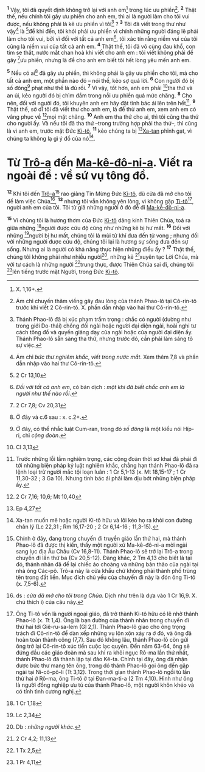<sup><b>1</b></sup> Vậy, tôi đã quyết định không trở lại với anh em[^1-5a8439c9-122d-4939-8b21-8f44ddb2dd6f] trong lúc ưu phiền[^2-5a8439c9-122d-4939-8b21-8f44ddb2dd6f]. <sup><b>2</b></sup> Thật thế, nếu chính tôi gây ưu phiền cho anh em, thì ai là người làm cho tôi vui được, nếu không phải là kẻ ưu phiền vì tôi[^3-5a8439c9-122d-4939-8b21-8f44ddb2dd6f] ? <sup><b>3</b></sup> Tôi đã viết trong thư như vậy[^4-5a8439c9-122d-4939-8b21-8f44ddb2dd6f] là [^1@-5a8439c9-122d-4939-8b21-8f44ddb2dd6f]để khi đến, tôi khỏi phải ưu phiền vì chính những người đáng lẽ phải làm cho tôi vui, bởi vì đối với tất cả anh em[^5-5a8439c9-122d-4939-8b21-8f44ddb2dd6f], tôi xác tín rằng niềm vui của tôi cũng là niềm vui của tất cả anh em. <sup><b>4</b></sup> Thật thế, tôi đã vô cùng đau khổ, con tim se thắt, nước mắt chan hoà khi viết cho anh em : tôi viết không phải để gây [^2@-5a8439c9-122d-4939-8b21-8f44ddb2dd6f]ưu phiền, nhưng là để cho anh em biết tôi hết lòng yêu mến anh em.

<sup><b>5</b></sup> Nếu có ai[^6-5a8439c9-122d-4939-8b21-8f44ddb2dd6f] đã gây ưu phiền, thì không phải là gây ưu phiền cho tôi, mà cho tất cả anh em, một phần nào đó – nói thế, kẻo sợ quá lời. <sup><b>6</b></sup> Con người đó bị số đông[^7-5a8439c9-122d-4939-8b21-8f44ddb2dd6f] phạt như thế là đủ rồi. <sup><b>7</b></sup> Vì vậy, tốt hơn, anh em phải [^3@-5a8439c9-122d-4939-8b21-8f44ddb2dd6f]tha thứ và an ủi, kẻo người đó bị chìm đắm trong nỗi ưu phiền quá mức chăng. <sup><b>8</b></sup> Cho nên, đối với người đó, tôi khuyên anh em hãy đặt tình bác ái lên trên hết[^8-5a8439c9-122d-4939-8b21-8f44ddb2dd6f]. <sup><b>9</b></sup> Thật thế, sở dĩ tôi đã viết thư cho anh em, là để thử anh em, xem anh em có vâng phục về [^4@-5a8439c9-122d-4939-8b21-8f44ddb2dd6f]mọi mặt chăng. <sup><b>10</b></sup> Anh em tha thứ cho ai, thì tôi cũng tha thứ cho người ấy. Và nếu tôi đã tha thứ –trong trường hợp phải tha thứ–, thì cũng là vì anh em, trước mặt Đức [Ki-tô](), <sup><b>11</b></sup> kẻo chúng ta bị [^5@-5a8439c9-122d-4939-8b21-8f44ddb2dd6f][Xa-tan]() phỉnh gạt, vì chúng ta không lạ gì ý đồ của nó[^9-5a8439c9-122d-4939-8b21-8f44ddb2dd6f].


# Từ [Trô-a]() đến [Ma-kê-đô-ni-a](). Viết ra ngoài đề : về sứ vụ tông đồ.
<sup><b>12</b></sup> Khi tôi đến [Trô-a]()[^10-5a8439c9-122d-4939-8b21-8f44ddb2dd6f] rao giảng Tin Mừng Đức [Ki-tô](), dù cửa đã mở cho tôi để làm việc Chúa[^11-5a8439c9-122d-4939-8b21-8f44ddb2dd6f], <sup><b>13</b></sup> nhưng tôi vẫn không yên lòng, vì không gặp [Ti-tô]()[^12-5a8439c9-122d-4939-8b21-8f44ddb2dd6f], người anh em của tôi. Tôi từ giã những người ở đó để đi [Ma-kê-đô-ni-a]().

<sup><b>15</b></sup> Vì chúng tôi là hương thơm của Đức [Ki-tô]() dâng kính Thiên Chúa, toả ra giữa những [^7@-5a8439c9-122d-4939-8b21-8f44ddb2dd6f]người được cứu độ cũng như những kẻ bị hư mất. <sup><b>16</b></sup> Đối với những [^8@-5a8439c9-122d-4939-8b21-8f44ddb2dd6f]người bị hư mất, chúng tôi là mùi tử khí đưa đến tử vong ; nhưng đối với những người được cứu độ, chúng tôi lại là hương sự sống đưa đến sự sống. Nhưng ai là người có khả năng thực hiện những điều ấy ? <sup><b>17</b></sup> Thật thế, chúng tôi không phải như nhiều người[^15-5a8439c9-122d-4939-8b21-8f44ddb2dd6f], những kẻ [^9@-5a8439c9-122d-4939-8b21-8f44ddb2dd6f]xuyên tạc Lời Chúa, mà với tư cách là những người [^10@-5a8439c9-122d-4939-8b21-8f44ddb2dd6f]trung thực, được Thiên Chúa sai đi, chúng tôi [^11@-5a8439c9-122d-4939-8b21-8f44ddb2dd6f]lên tiếng trước mặt Người, trong Đức [Ki-tô]().

[^1-5a8439c9-122d-4939-8b21-8f44ddb2dd6f]: X. 1,16+.
[^2-5a8439c9-122d-4939-8b21-8f44ddb2dd6f]: Ám chỉ chuyến thăm viếng gây đau lòng của thánh Phao-lô tại Cô-rin-tô trước khi viết 2 Cô-rin-tô. X. phần dẫn nhập vào hai thư Cô-rin-tô.
[^3-5a8439c9-122d-4939-8b21-8f44ddb2dd6f]: Thánh Phao-lô đã bị xúc phạm trầm trọng : chắc có người (dường như trong giới Do-thái) chống đối ngài hoặc người đại diện ngài, hoài nghi tư cách tông đồ và quyền giảng dạy của ngài hoặc của người đại diện ấy. Thánh Phao-lô sẵn sàng tha thứ, nhưng trước đó, cần phải làm sáng tỏ sự việc.
[^4-5a8439c9-122d-4939-8b21-8f44ddb2dd6f]: Ám chỉ *bức thư nghiêm khắc*, *viết trong nước mắt*. Xem thêm 7,8 và phần dẫn nhập vào hai thư Cô-rin-tô.
[^5-5a8439c9-122d-4939-8b21-8f44ddb2dd6f]: *Đối với tất cả anh em*, có bản dịch : *một khi đã biết chắc anh em là người như thế nào rồi*.
[^6-5a8439c9-122d-4939-8b21-8f44ddb2dd6f]: Ở đây và c.6 sau : x. c.2+.
[^7-5a8439c9-122d-4939-8b21-8f44ddb2dd6f]: Ở đây, có thể nhắc luật Cum-ran, trong đó *số đông* là một kiểu nói Híp-ri, chỉ *cộng đoàn*.
[^8-5a8439c9-122d-4939-8b21-8f44ddb2dd6f]: Trước những lỗi lầm nghiêm trọng, các cộng đoàn thời sơ khai đã phải đi tới những biện pháp kỷ luật nghiêm khắc, chẳng hạn thánh Phao-lô đã ra lệnh loại trừ người mắc tội loạn luân : 1 Cr 5,1-13 (x. Mt 18,15-17 ; 1 Cr 11,30-32 ; 3 Ga 10). Nhưng tình bác ái phải làm dịu bớt những biện pháp ấy.
[^9-5a8439c9-122d-4939-8b21-8f44ddb2dd6f]: Xa-tan muốn mê hoặc người Ki-tô hữu và lôi kéo họ ra khỏi con đường chân lý (Lc 22,31 ; Rm 16,17-20 ; 2 Cr 6,14-16 ; 11,3-15).
[^10-5a8439c9-122d-4939-8b21-8f44ddb2dd6f]: Chính ở đây, đang trong chuyến đi truyền giáo lần thứ hai, mà thánh Phao-lô đã được thị kiến, thấy một người xứ Ma-kê-đô-ni-a mời ngài sang lục địa Âu Châu (Cv 16,8-11). Thánh Phao-lô sẽ trở lại Trô-a trong chuyến đi lần thứ ba (Cv 20,5-12). Đàng khác, 2 Tm 4,13 cho biết là tại đó, thánh nhân đã để lại chiếc áo choàng và những bản thảo của ngài tại nhà ông Các-pô. Trô-a này là cửa khẩu chứ không phải thành phố trùng tên trong đất liền. Mục đích chủ yếu của chuyến đi này là đón ông Ti-tô (x. 7,5-6).
[^11-5a8439c9-122d-4939-8b21-8f44ddb2dd6f]: ds : *cửa đã mở cho tôi trong Chúa*. Dịch như trên là dựa vào 1 Cr 16,9. X. chú thích i) của câu này.
[^12-5a8439c9-122d-4939-8b21-8f44ddb2dd6f]: Ông Ti-tô vốn là người ngoại giáo, đã trở thành Ki-tô hữu có lẽ nhờ thánh Phao-lô (x. Tt 1,4). Ông là bạn đường của thánh nhân trong chuyến đi thứ hai tới Giê-ru-sa-lem (Gl 2,1). Thánh Phao-lô giao cho ông trọng trách đi Cô-rin-tô để dàn xếp những vụ lộn xộn xảy ra ở đó, và ông đã hoàn toàn thành công (7,7). Sau đó không lâu, thánh Phao-lô còn gửi ông trở lại Cô-rin-tô xúc tiến cuộc lạc quyên. Đến năm 63-64, ông sẽ đứng đầu các giáo đoàn mà sau khi ra khỏi ngục Rô-ma lần thứ nhất, thánh Phao-lô đã thành lập tại đảo Kê-ta. Chính tại đây, ông đã nhận được bức thư mang tên ông, trong đó thánh Phao-lô gọi ông đến gặp ngài tại Ni-cô-pô-li (Tt 3,12). Trong thời gian thánh Phao-lô ngồi tù lần thứ hai ở Rô-ma, ông Ti-tô ở tại Đan-ma-ti-a (2 Tm 4,10). Hình như ông là người đồng nghiệp ưu tú của thánh Phao-lô, một người khôn khéo và có tính tình cương nghị.
[^15-5a8439c9-122d-4939-8b21-8f44ddb2dd6f]: Db : *những người khác*.
[^1@-5a8439c9-122d-4939-8b21-8f44ddb2dd6f]: 2 Cr 13,10
[^2@-5a8439c9-122d-4939-8b21-8f44ddb2dd6f]: 2 Cr 7,8; Cv 20,31
[^3@-5a8439c9-122d-4939-8b21-8f44ddb2dd6f]: Cl 3,13
[^4@-5a8439c9-122d-4939-8b21-8f44ddb2dd6f]: 2 Cr 7,16; 10,6; Mt 10,40
[^5@-5a8439c9-122d-4939-8b21-8f44ddb2dd6f]: Ep 4,27
[^7@-5a8439c9-122d-4939-8b21-8f44ddb2dd6f]: 1 Cr 1,18
[^8@-5a8439c9-122d-4939-8b21-8f44ddb2dd6f]: Lc 2,34
[^9@-5a8439c9-122d-4939-8b21-8f44ddb2dd6f]: 2 Cr 4,2; 11,13
[^10@-5a8439c9-122d-4939-8b21-8f44ddb2dd6f]: 1 Tx 2,5
[^11@-5a8439c9-122d-4939-8b21-8f44ddb2dd6f]: 1 Pr 4,11